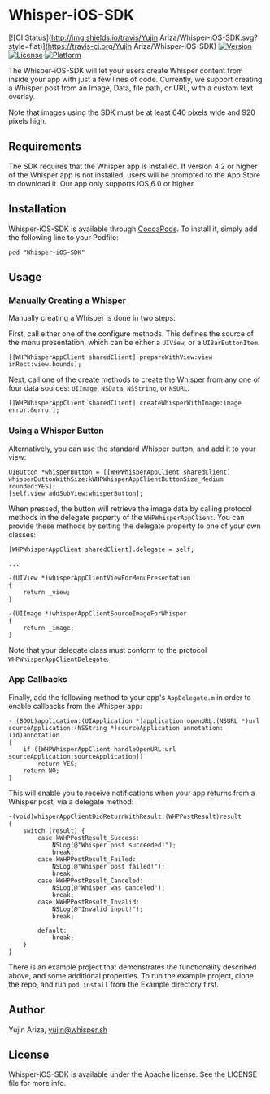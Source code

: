# Whisper-iOS-SDK

[![CI Status](http://img.shields.io/travis/Yujin Ariza/Whisper-iOS-SDK.svg?style=flat)](https://travis-ci.org/Yujin Ariza/Whisper-iOS-SDK)
[![Version](https://img.shields.io/cocoapods/v/Whisper-iOS-SDK.svg?style=flat)](http://cocoadocs.org/docsets/Whisper-iOS-SDK)
[![License](https://img.shields.io/cocoapods/l/Whisper-iOS-SDK.svg?style=flat)](http://cocoadocs.org/docsets/Whisper-iOS-SDK)
[![Platform](https://img.shields.io/cocoapods/p/Whisper-iOS-SDK.svg?style=flat)](http://cocoadocs.org/docsets/Whisper-iOS-SDK)

The Whisper-iOS-SDK will let your users create Whisper content from inside your 
app with just a few lines of code. Currently, we support creating a Whisper
post from an Image, Data, file path, or URL, with a custom text overlay.

Note that images using the SDK must be at least 640 pixels wide and 920 pixels
high.

## Requirements

The SDK requires that the Whisper app is installed. If version 4.2 or higher of
the Whisper app is not installed, users will be prompted to the App Store to
download it. Our app only supports iOS 6.0 or higher.

## Installation

Whisper-iOS-SDK is available through [CocoaPods](http://cocoapods.org). To install
it, simply add the following line to your Podfile:

    pod "Whisper-iOS-SDK"

## Usage

### Manually Creating a Whisper

Manually creating a Whisper is done in two steps:

First, call either one of the configure methods. This defines the source of the
menu presentation, which can be either a `UIView`, or a `UIBarButtonItem`.

    [[WHPWhisperAppClient sharedClient] prepareWithView:view inRect:view.bounds];

Next, call one of the create methods to create the Whisper from any one of 
four data sources: `UIImage`, `NSData`, `NSString`, or `NSURL`.

    [[WHPWhisperAppClient sharedClient] createWhisperWithImage:image error:&error];

### Using a Whisper Button

Alternatively, you can use the standard Whisper button, and add it to your view:

    UIButton *whisperButton = [[WHPWhisperAppClient sharedClient] whisperButtonWithSize:kWHPWhisperAppClientButtonSize_Medium rounded:YES];
    [self.view addSubView:whisperButton];

When pressed, the button will retrieve the image data by calling protocol 
methods in the delegate property of the `WHPWhisperAppClient`. You can provide
these methods by setting the delegate property to one of your own classes:

    [WHPWhisperAppClient sharedClient].delegate = self;
    
    ...
    
    -(UIView *)whisperAppClientViewForMenuPresentation
    {
        return _view;
    }
    
    -(UIImage *)whisperAppClientSourceImageForWhisper
    {
        return _image;
    }
    
Note that your delegate class must conform to the protocol
`WHPWhisperAppClientDelegate`.

### App Callbacks

Finally, add the following method to your app's `AppDelegate.m` in order to
enable callbacks from the Whisper app:

    - (BOOL)application:(UIApplication *)application openURL:(NSURL *)url sourceApplication:(NSString *)sourceApplication annotation:(id)annotation
    {
        if ([WHPWhisperAppClient handleOpenURL:url sourceApplication:sourceApplication])
            return YES;
        return NO;
    }
    
This will enable you to receive notifications when your app returns from a
Whisper post, via a delegate method:

    -(void)whisperAppClientDidReturnWithResult:(WHPPostResult)result
    {
        switch (result) {
            case kWHPPostResult_Success:
                NSLog(@"Whisper post succeeded!");
                break;
            case kWHPPostResult_Failed:
                NSLog(@"Whisper post failed!");
                break;
            case kWHPPostResult_Canceled:
                NSLog(@"Whisper was canceled");
                break;
            case kWHPPostResult_Invalid:
                NSLog(@"Invalid input!");
                break;

            default:
                break;
        }
    }

There is an example project that demonstrates the functionality described above,
and some additional properties. To run the example project, clone the repo, and
run `pod install` from the Example directory first.

## Author

Yujin Ariza, yujin@whisper.sh

## License

Whisper-iOS-SDK is available under the Apache license. See the LICENSE file for more info.

